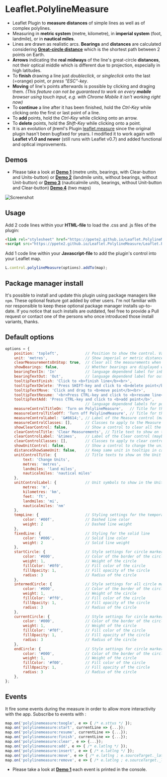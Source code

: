

# Leaflet.PolylineMeasure
* Leaflet Plugin to **measure distances** of simple lines as well as of complex polylines.
* Measuring in **metric system** (metre, kilometre), in **imperial system** (foot, landmile), or in **nautical miles**.
* Lines are drawn as realistic arcs. **Bearings** and **distances** are calculated considering [**Great-circle distance**](https://en.wikipedia.org/wiki/Great-circle_distance) which is the shortest path between 2 points on Earth.
* **Arrows** indicating the **real midways** of the line's great-circle **distances**, not their optical middle which is different due to projection, especially in high latitudes.
* To **finish** drawing a line just *doubleclick*, or *singleclick* onto the last (=orange) point, or *press "ESC"-key*.
* **Moving** of line's points afterwards is possible by clicking and draging them. *(This feature can not be guaranteed to work on every **mobile** browser using touch input, e.g. with Chrome Mobile it isn't working right now)*
* To **continue** a line after it has been finished, hold the *Ctrl-Key* while clicking onto the first or last point of a line.
* To **add** points, hold the *Ctrl-Key* while clicking onto an arrow.
* To **delete** points, hold the *Shift-Key* while clicking onto a point.
* It is an evolution of jtreml's Plugin [leaflet.measure](https://github.com/jtreml/leaflet.measure) since the original plugin hasn't been bugfixed for years. I modified it to work again with **Leaflet v1.0 and newer** (still runs with Leaflet v0.7) and added functional and optical improvements.

## Demos
* Please take a look at [**Demo 1**](https://ppete2.github.io/Leaflet.PolylineMeasure/demo1.html) (metre units, bearings, with Clear-button and Units-button) or [**Demo 2**](https://ppete2.github.io/Leaflet.PolylineMeasure/demo2.html)  (landmile units, without bearings, without Unit-button) or [**Demo 3**](https://ppete2.github.io/Leaflet.PolylineMeasure/demo3.html) (nauticalmile units, bearings, without Unit-button and Clear-button) [**Demo 4**](https://ppete2.github.io/Leaflet.PolylineMeasure/demo4.html) (two maps)

![Screenshot](https://ppete2.github.io/Leaflet.PolylineMeasure/screenshot.jpg)

## Usage

Add 2 code lines within your **HTML-file** to load the .css and .js files of the plugin:
```html
<link rel="stylesheet" href="https://ppete2.github.io/Leaflet.PolylineMeasure/Leaflet.PolylineMeasure.css" />
<script src="https://ppete2.github.io/Leaflet.PolylineMeasure/Leaflet.PolylineMeasure.js"></script>
```

Add 1 code line within your **Javascript-file** to add the plugin's control into your Leaflet map.  
```js
L.control.polylineMeasure(options).addTo(map);
```

## Package manager install

It's possible to install and update this plugin using package managers like `npm`. These optional feature got added by other users. I'm not familiar with nor responsible to keep these optional package manager installs up-to-date. If you notice that such installs are outdated, feel free to provide a Pull request or contact one of the persons who once introduced those install variants, thanks.

## Default options

```js
options = {
    position: 'topleft',            // Position to show the control. Values: 'topright', 'topleft', 'bottomright', 'bottomleft'
    unit: 'metres',                 // Show imperial or metric distances. Values: 'metres', 'landmiles', 'nauticalmiles'
    clearMeasurementsOnStop: true,  // Clear all the measurements when the control is unselected
    showBearings: false,            // Whether bearings are displayed within the tooltips
    bearingTextIn: 'In'             // language dependend label for inbound bearings
    bearingTextOut: 'Out',          // language dependend label for outbound bearings
    tooltipTextFinish: 'Click to <b>finish line</b><br>',
    tooltipTextDelete: 'Press SHIFT-key and click to <b>delete point</b>',
    tooltipTextMove: 'Click and drag to <b>move point</b><br>',
    tooltipTextResume: '<br>Press CTRL-key and click to <b>resume line</b>',
    tooltipTextAdd: 'Press CTRL-key and click to <b>add point</b>',
                                    // language dependend labels for point's tooltips
    measureControlTitleOn: 'Turn on PolylineMeasure',   // Title for the control going to be switched on
    measureControlTitleOff: 'Turn off PolylineMeasure', // Title for the control going to be switched off
    measureControlLabel: '&#8614;', // Label of the Measure control (maybe a unicode symbol)
    measureControlClasses: [],      // Classes to apply to the Measure control
    showClearControl: false,        // Show a control to clear all the measurements
    clearControlTitle: 'Clear Measurements', // Title text to show on the clear measurements control button
    clearControlLabel: '&times',    // Label of the Clear control (maybe a unicode symbol)
    clearControlClasses: [],        // Classes to apply to clear control button
    showUnitControl: false,         // Show a control to change the units of measurements
    distanceShowSameUnit: false,    // Keep same unit in tooltips in case of distance less then 1 km/mi/nm
    unitControlTitle: {             // Title texts to show on the Unit Control button
        text: 'Change Units',
        metres: 'metres',
        landmiles: 'land miles',
        nauticalmiles: 'nautical miles'
    },
    unitControlLabel: {             // Unit symbols to show in the Unit Control button and measurement labels
        metres: 'm',
        kilometres: 'km',
        feet: 'ft',
        landmiles: 'mi',
        nauticalmiles: 'nm'
    },
    tempLine: {                     // Styling settings for the temporary dashed line
        color: '#00f',              // Dashed line color
        weight: 2                   // Dashed line weight
    },          
    fixedLine: {                    // Styling for the solid line
        color: '#006',              // Solid line color
        weight: 2                   // Solid line weight
    },
    startCircle: {                  // Style settings for circle marker indicating the starting point of the polyline
        color: '#000',              // Color of the border of the circle
        weight: 1,                  // Weight of the circle
        fillColor: '#0f0',          // Fill color of the circle
        fillOpacity: 1,             // Fill opacity of the circle
        radius: 3                   // Radius of the circle
    },
    intermedCircle: {               // Style settings for all circle markers between startCircle and endCircle
        color: '#000',              // Color of the border of the circle
        weight: 1,                  // Weight of the circle
        fillColor: '#ff0',          // Fill color of the circle
        fillOpacity: 1,             // Fill opacity of the circle
        radius: 3                   // Radius of the circle
    },
    currentCircle: {                // Style settings for circle marker indicating the latest point of the polyline during drawing a line
        color: '#000',              // Color of the border of the circle
        weight: 1,                  // Weight of the circle
        fillColor: '#f0f',          // Fill color of the circle
        fillOpacity: 1,             // Fill opacity of the circle
        radius: 3                   // Radius of the circle
    },
    endCircle: {                    // Style settings for circle marker indicating the last point of the polyline
        color: '#000',              // Color of the border of the circle
        weight: 1,                  // Weight of the circle
        fillColor: '#f00',          // Fill color of the circle
        fillOpacity: 1,             // Fill opacity of the circle
        radius: 3                   // Radius of the circle
    },
};
```

## Events
It fire some events during the measure in order to allow more interactivity with the app.
Subscribe to events with :

```js
map.on('polylinemeasure:toogle', e => { /* e.sttus */ });
map.on('polylinemeasure:start', currentLine => {...});
map.on('polylinemeasure:resume', currentLine => {...});
map.on('polylinemeasure:finish', currentLine => {...});
map.on('polylinemeasure:clear', e => {...});
map.on('polylinemeasure:add', e => { /* e.latlng */ });
map.on('polylinemeasure:insert', e => { /* e.latlng */ });
map.on('polylinemeasure:move', e => { /* e.latlng ; e.sourceTarget._latlng */ });
map.on('polylinemeasure:remove', e => { /* e.latlng ; e.sourceTarget._latlng */ });
```

* Please take a look at [**Demo 1**](https://ppete2.github.io/Leaflet.PolylineMeasure/demo1.html) each event is printed in the console.
